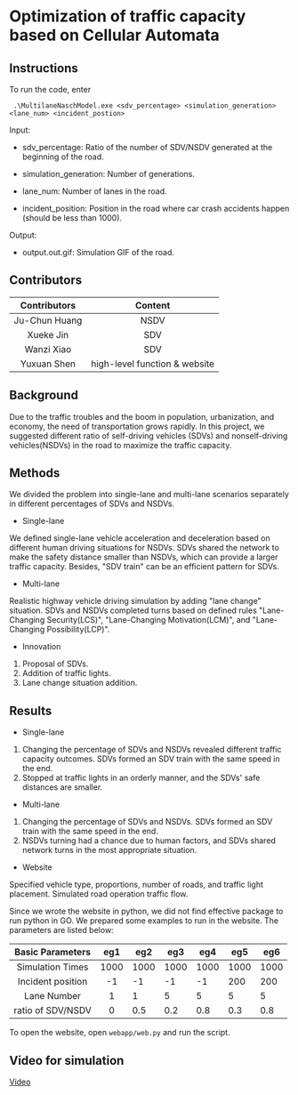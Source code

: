 
# Optimization of traffic capacity based on Cellular Automata

## Instructions

To run the code, enter

`` .\MultilaneNaschModel.exe <sdv_percentage> <simulation_generation> <lane_num> <incident_postion>`` 

Input:

-	sdv_percentage: Ratio of the number of SDV/NSDV generated at the beginning of the road.

-	simulation_generation: Number of generations.

-	lane_num: Number of lanes in the road.

-	incident_position: Position in the road where car crash accidents happen (should be less than 1000).

Output:

-	output.out.gif: Simulation GIF of the road.

## Contributors
  
| Contributors | Content |
| :--:|:--:|
| Ju-Chun Huang| NSDV |
| Xueke Jin| SDV |
| Wanzi Xiao|   SDV |
| Yuxuan Shen| high-level function & website |

## Background
Due to the traffic troubles and the boom in population, urbanization, and economy, the need of transportation grows rapidly. In this project, we suggested different ratio of self-driving vehicles (SDVs) and nonself-driving vehicles(NSDVs) in the road to maximize the traffic capacity.

## Methods
We divided the problem into single-lane and multi-lane scenarios separately in different percentages of SDVs and NSDVs.

- Single-lane

We defined single-lane vehicle acceleration and deceleration based on different human driving situations for NSDVs. SDVs shared the network to make the safety distance smaller than NSDVs, which can provide a larger traffic capacity. Besides, "SDV train" can be an efficient pattern for SDVs.

- Multi-lane

Realistic highway vehicle driving simulation by adding "lane change" situation. SDVs and NSDVs completed turns based on defined rules "Lane-Changing Security(LCS)", "Lane-Changing Motivation(LCM)", and "Lane-Changing Possibility(LCP)".

- Innovation

1. Proposal of SDVs.
2. Addition of traffic lights.
3. Lane change situation addition.

## Results

- Single-lane

1. Changing the percentage of SDVs and NSDVs revealed different traffic capacity outcomes. SDVs formed an SDV train with the same speed in the end.
2. Stopped at traffic lights in an orderly manner, and the SDVs' safe distances are smaller.

- Multi-lane

1. Changing the percentage of SDVs and NSDVs. SDVs formed an SDV train with the same speed in the end.
2. NSDVs turning had a chance due to human factors, and SDVs shared network turns in the most appropriate situation.

- Website

Specified vehicle type, proportions, number of roads, and traffic light placement. Simulated road operation traffic flow.

Since we wrote the website in python, we did not find effective package to run python in GO. We prepared some examples to run in the website. The parameters are listed below:

| Basic Parameters  | eg1  | eg2  | eg3  | eg4  | eg5  | eg6  |
| :---------------: | :--: | ---- | ---- | ---- | ---- | ---- |
| Simulation Times  | 1000 | 1000 | 1000 | 1000 | 1000 | 1000 |
| Incident position |  -1  | -1   | -1   | -1   | 200  | 200  |
|    Lane Number    |  1   | 1    | 5    | 5    | 5    | 5    |
| ratio of SDV/NSDV |  0   | 0.5  | 0.2  | 0.8  | 0.3  | 0.8  |

To open the website, open ```webapp/web.py``` and run the script.

## Video for simulation
[Video](https://drive.google.com/file/d/1MFCtU049tmFCPYqOp1yzHh61lf53hfTW/view?usp=share_link)
